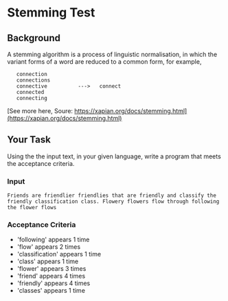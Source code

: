 # Stemming Test

## Background
A stemming algorithm is a process of linguistic normalisation, in which the variant forms of a word are reduced to a common form, for example,
````
   connection
   connections
   connective          --->   connect
   connected
   connecting
````
[See more here, Soure: https://xapian.org/docs/stemming.html](https://xapian.org/docs/stemming.html)
 
## Your Task
Using the the input text, in your given language, write a program that meets the acceptance criteria.

### Input
````
Friends are friendlier friendlies that are friendly and classify the friendly classification class. Flowery flowers flow through following the flower flows
````

### Acceptance Criteria
* 'following' appears 1 time
* 'flow' appears 2 times
* 'classification' appears 1 time
* 'class' appears 1 time
* 'flower' appears 3 times
* 'friend' appears 4 times
* 'friendly' appears 4 times
* 'classes' appears 1 time
